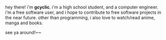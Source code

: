 hey there! i'm **gcyclic**. i'm a high school student, and a computer engineer.
i'm a free software user, and i hope to contribute to free software projects
in the near future. other than programming, i also love to watch/read anime,
manga and books.

see ya around!~~
